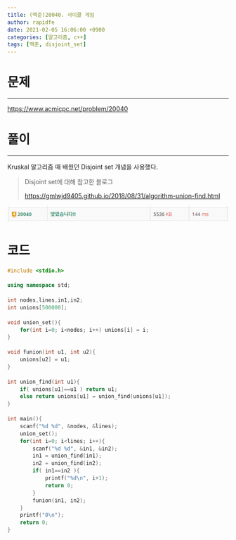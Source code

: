 ```yaml
---
title: (백준)20040. 사이클 게임
author: rapidfe
date: 2021-02-05 16:06:00 +0900
categories: [알고리즘, c++]
tags: [백준, disjoint_set]
---
```


# 문제

---

https://www.acmicpc.net/problem/20040



# 풀이

---

Kruskal 알고리즘 때 배웠던 Disjoint set 개념을 사용했다.

> Disjoint set에 대해 참고한 블로그
>
> https://gmlwjd9405.github.io/2018/08/31/algorithm-union-find.html

![pass](/assets/img/baek/20040.png)



# 코드

```c++
#include <stdio.h>

using namespace std;

int nodes,lines,in1,in2;
int unions[500000];

void union_set(){
    for(int i=0; i<nodes; i++) unions[i] = i;
}

void funion(int u1, int u2){
    unions[u2] = u1;
}

int union_find(int u1){
    if( unions[u1]==u1 ) return u1;
    else return unions[u1] = union_find(unions[u1]);
}

int main(){
    scanf("%d %d", &nodes, &lines);
    union_set();
    for(int i=0; i<lines; i++){
        scanf("%d %d", &in1, &in2);
        in1 = union_find(in1);
        in2 = union_find(in2);
        if( in1==in2 ){
            printf("%d\n", i+1);
            return 0;
        }
        funion(in1, in2);
    }
    printf("0\n");
    return 0;
}
```